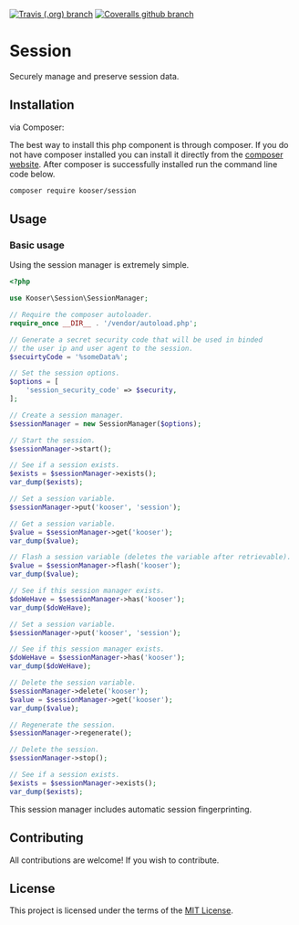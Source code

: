 [![Travis (.org) branch](https://img.shields.io/travis/Kooser6/Session/master.svg)](https://travis-ci.org/Kooser6/Session)
[![Coveralls github branch](https://img.shields.io/coveralls/github/Kooser6/Session/master.svg)](https://coveralls.io/github/Kooser6/Session?branch=master)

# Session

Securely manage and preserve session data.

## Installation

via Composer:

The best way to install this php component is through composer. If you do not have composer installed you can install it directly from the [composer website](https://getcomposer.org/). After composer is successfully installed run the command line code below.

```sh
composer require kooser/session
```

## Usage

### Basic usage

Using the session manager is extremely simple.

```php
<?php

use Kooser\Session\SessionManager;

// Require the composer autoloader.
require_once __DIR__ . '/vendor/autoload.php';

// Generate a secret security code that will be used in binded
// the user ip and user agent to the session.
$secuirtyCode = '%someData%';

// Set the session options.
$options = [
    'session_security_code' => $security,
];

// Create a session manager.
$sessionManager = new SessionManager($options);

// Start the session.
$sessionManager->start();

// See if a session exists.
$exists = $sessionManager->exists();
var_dump($exists);

// Set a session variable.
$sessionManager->put('kooser', 'session');

// Get a session variable.
$value = $sessionManager->get('kooser');
var_dump($value);

// Flash a session variable (deletes the variable after retrievable).
$value = $sessionManager->flash('kooser');
var_dump($value);

// See if this session manager exists.
$doWeHave = $sessionManager->has('kooser');
var_dump($doWeHave);

// Set a session variable.
$sessionManager->put('kooser', 'session');

// See if this session manager exists.
$doWeHave = $sessionManager->has('kooser');
var_dump($doWeHave);

// Delete the session variable.
$sessionManager->delete('kooser');
$value = $sessionManager->get('kooser');
var_dump($value);

// Regenerate the session.
$sessionManager->regenerate();

// Delete the session.
$sessionManager->stop();

// See if a session exists.
$exists = $sessionManager->exists();
var_dump($exists);

```

This session manager includes automatic session fingerprinting.

## Contributing

All contributions are welcome! If you wish to contribute.

## License

This project is licensed under the terms of the [MIT License](https://opensource.org/licenses/MIT).

